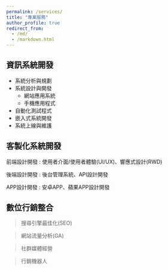 ```yaml
---
permalink: /services/
title: "專業服務"
author_profile: true
redirect_from: 
  - /md/
  - /markdown.html
---
```


## 資訊系統開發

* 系統分析與規劃
* 系統設計與開發
  * 網站應用系統
  * 手機應用程式  
* 自動化測試程式
* 嵌入式系統開發
* 系統上線與維護

## 客製化系統開發

前端設計開發
:   使用者介面/使用者體驗(UI/UX)、響應式設計(RWD)

後端設計開發
:   後台管理系統、API設計開發

APP設計開發
:   安卓APP、蘋果APP設計開發

## 數位行銷整合

> 搜尋引擎最佳化(SEO)

> 網站流量分析(GA)

> 社群媒體經營

> 行銷機器人
